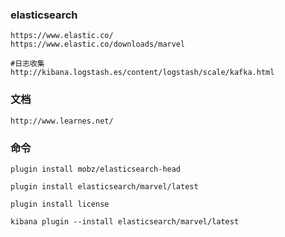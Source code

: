 ### elasticsearch
```
https://www.elastic.co/
https://www.elastic.co/downloads/marvel

#日志收集
http://kibana.logstash.es/content/logstash/scale/kafka.html
```


### 文档
```
http://www.learnes.net/
```

### 命令
```
plugin install mobz/elasticsearch-head

plugin install elasticsearch/marvel/latest

plugin install license

kibana plugin --install elasticsearch/marvel/latest
```